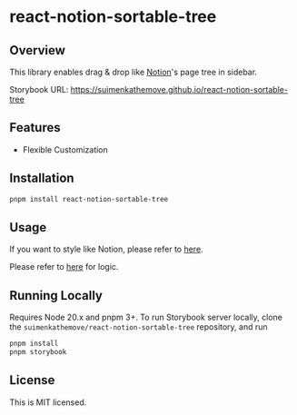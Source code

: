 # react-notion-sortable-tree

## Overview

This library enables drag & drop like [Notion](https://www.notion.so)'s page tree in sidebar.

Storybook URL: <https://suimenkathemove.github.io/react-notion-sortable-tree>

## Features

- Flexible Customization

## Installation

```sh
pnpm install react-notion-sortable-tree
```

## Usage

If you want to style like Notion, please refer to [here](https://github.com/suimenkathemove/react-notion-sortable-tree/blob/main/src/components/notion-version/index.tsx).

Please refer to [here](https://github.com/suimenkathemove/react-notion-sortable-tree/blob/main/src/components/notion-version/index.stories.tsx) for logic.

## Running Locally

Requires Node 20.x and pnpm 3+. To run Storybook server locally, clone the `suimenkathemove/react-notion-sortable-tree` repository, and run

```sh
pnpm install
pnpm storybook
```

## License

This is MIT licensed.
